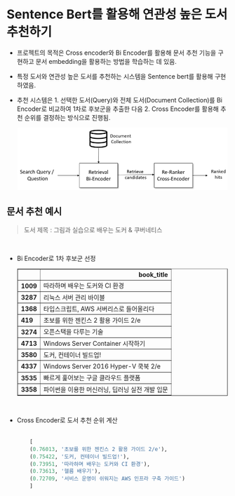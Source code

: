# Sentence Bert를 활용해 연관성 높은 도서 추천하기

- 프로젝트의 목적은 Cross encoder와 Bi Encoder를 활용해 문서 추천 기능을 구현하고 문서 embedding을 활용하는 방법을 학습하는 데 있음.

- 특정 도서와 연관성 높은 도서를 추천하는 시스템을 Sentence bert를 활용해 구현하였음.

- 추천 시스템은 1. 선택한 도서(Query)와 전체 도서(Document Collection)를 Bi Encoder로 비교하여 1차로 후보군을 추출한 다음 2. Cross Encoder를 활용해 추천 순위를 결정하는 방식으로 진행됨.

    <img src='../img/InformationRetrieval.png'>

## 문서 추천 예시

> 도서 제목 : 그림과 실습으로 배우는 도커 & 쿠버네티스

<br/>

- Bi Encoder로 1차 후보군 선정

    <table border="1" class="dataframe"> <thead> <tr style="text-align: right;"> <th></th> <th>book_title</th> </tr> </thead> <tbody> <tr> <th>1009</th> <td>따라하며 배우는 도커와 CI 환경</td> </tr> <tr> <th>3287</th> <td>리눅스 서버 관리 바이블</td> </tr> <tr> <th>1368</th> <td>타입스크립트, AWS 서버리스로 들어올리다</td> </tr> <tr> <th>419</th> <td>초보를 위한 젠킨스 2 활용 가이드 2/e</td> </tr> <tr> <th>3274</th> <td>오픈스택을 다루는 기술</td> </tr> <tr> <th>4713</th> <td>Windows Server Container 시작하기</td> </tr> <tr> <th>3580</th> <td>도커, 컨테이너 빌드업!</td> </tr> <tr> <th>4337</th> <td>Windows Server 2016 Hyper-V 쿡북 2/e</td> </tr> <tr> <th>3535</th> <td>빠르게 훑어보는 구글 클라우드 플랫폼</td> </tr> <tr> <th>3358</th> <td>파이썬을 이용한 머신러닝, 딥러닝 실전 개발 입문</td> </tr> </tbody></table>

<br/>

- Cross Encoder로 도서 추천 순위 계산

  ```python

      [
      (0.76013, '초보를 위한 젠킨스 2 활용 가이드 2/e'),
      (0.75422, '도커, 컨테이너 빌드업!'),
      (0.73951, '따라하며 배우는 도커와 CI 환경'),
      (0.73613, '헬름 배우기'),
      (0.72709, '서비스 운영이 쉬워지는 AWS 인프라 구축 가이드')
      ]

  ```
